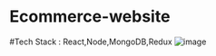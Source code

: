 # Ecommerce-website
#Tech Stack : React,Node,MongoDB,Redux
![image](https://user-images.githubusercontent.com/108413276/182038635-1bb1ce07-e349-46e7-9206-98bccce9a933.png)
